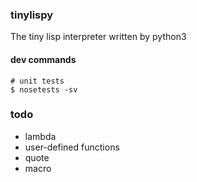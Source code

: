 ### tinylispy

The tiny lisp interpreter written by python3

#### dev commands
```
# unit tests
$ nosetests -sv
```

### todo
- lambda
- user-defined functions
- quote
- macro

